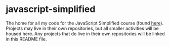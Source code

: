 # javascript-simplified

The home for all my code for the JavaScript Simplified course (found [here](https://courses.webdevsimplified.com)). Projects may live in their own repositories, but all smaller activities will be housed here. Any projects that do live in their own repositories will be linked in this README file.
